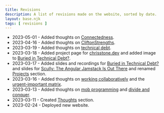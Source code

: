 ```yaml
---
title: Revisions
description: A list of revisions made on the website, sorted by date.
layout: base.njk
tags: [ revisions ]
---
```


- 2023-05-01 - Added thoughts on [Connectedness](/connectedness).
- 2023-04-16 - Added thoughts on [CliftonStrengths](/cliftonstrengths).
- 2023-03-19 - Added thoughts on [technical debt](/technical-debt).
- 2023-03-18 - Added project page for [chrisstone.dev](/website) and added image
  to [Buried in Technical Debt?](/buried-in-technical-debt).
- 2023-03-17 - Added slides and recordings for [Buried in Technical Debt?](/buried-in-technical-debt) and slides
  for [Scully: The Angular Jamstack Is Out There](/scully) and renamed [Projects](/projects) section.
- 2023-03-16 - Added thoughts on [working collaboratively](/working-collaboratively) and
  the [urgent-important matrix](/urgent-important-matrix).
- 2023-03-13 - Added thoughts on [mob programming](/mob-programming) and [divide and conquer](/divide-and-conquer).
- 2023-03-11 - Created [Thoughts](/thoughts) section.
- 2023-02-24 - Deployed new website.